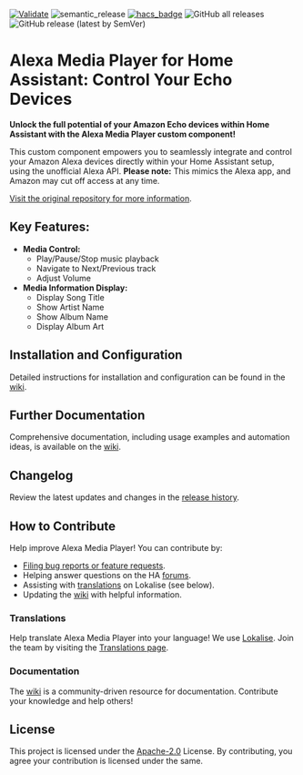 [![Validate](https://github.com/alandtse/alexa_media_player/actions/workflows/validate.yaml/badge.svg)](https://github.com/alandtse/alexa_media_player/actions/workflows/validate.yaml)
![semantic_release](https://github.com/alandtse/alexa_media_player/workflows/semantic_release/badge.svg)
[![hacs_badge](https://img.shields.io/badge/HACS-Default-orange.svg)](https://github.com/hacs/integration)
![GitHub all releases](https://img.shields.io/github/downloads/alandtse/alexa_media_player/total)
![GitHub release (latest by SemVer)](https://img.shields.io/github/downloads/alandtse/alexa_media_player/latest/total)

# Alexa Media Player for Home Assistant: Control Your Echo Devices

**Unlock the full potential of your Amazon Echo devices within Home Assistant with the Alexa Media Player custom component!**

This custom component empowers you to seamlessly integrate and control your Amazon Alexa devices directly within your Home Assistant setup, using the unofficial Alexa API. **Please note:** This mimics the Alexa app, and Amazon may cut off access at any time.

[Visit the original repository for more information](https://github.com/alandtse/alexa_media_player).

## Key Features:

*   **Media Control:**
    *   Play/Pause/Stop music playback
    *   Navigate to Next/Previous track
    *   Adjust Volume
*   **Media Information Display:**
    *   Display Song Title
    *   Show Artist Name
    *   Show Album Name
    *   Display Album Art

## Installation and Configuration

Detailed instructions for installation and configuration can be found in the [wiki](https://github.com/alandtse/alexa_media_player/wiki/Configuration).

## Further Documentation

Comprehensive documentation, including usage examples and automation ideas, is available on the [wiki](https://github.com/alandtse/alexa_media_player/wiki).

## Changelog

Review the latest updates and changes in the [release history](https://github.com/alandtse/alexa_media_player/releases).

## How to Contribute

Help improve Alexa Media Player! You can contribute by:

*   [Filing bug reports or feature requests](https://github.com/alandtse/alexa_media_player/issues).
*   Helping answer questions on the HA [forums](https://community.home-assistant.io/t/echo-devices-alexa-as-media-player-testers-needed/58639).
*   Assisting with [translations](##translations) on Lokalise (see below).
*   Updating the [wiki](https://github.com/alandtse/alexa_media_player/wiki) with helpful information.

### Translations

Help translate Alexa Media Player into your language! We use [Lokalise](https://app.lokalise.com/project/465185555eee18dd537ca6.39714580/). Join the team by visiting the [Translations page](https://github.com/alandtse/alexa_media_player/wiki/Translations).

### Documentation

The [wiki](https://github.com/alandtse/alexa_media_player/wiki) is a community-driven resource for documentation. Contribute your knowledge and help others!

## License

This project is licensed under the [Apache-2.0](LICENSE) License. By contributing, you agree your contribution is licensed under the same.